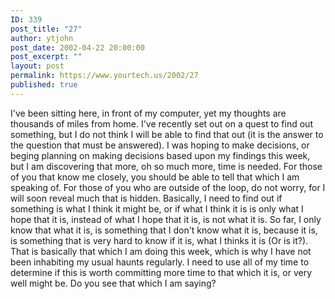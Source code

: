 ```yaml
---
ID: 339
post_title: "27"
author: ytjohn
post_date: 2002-04-22 20:00:00
post_excerpt: ""
layout: post
permalink: https://www.yourtech.us/2002/27
published: true
---
```

I've been sitting here, in front of my computer, yet my thoughts are thousands of miles from home.  I've recently set out on a quest to find out something, but I do not think I will be able to find that out (it is the answer to the question that must be answered).  I was hoping to make decisions, or beging planning on making decisions based upon my findings this week, but I am discovering that more, oh so much  more, time is needed.  For those of you that know me closely, you should be able to tell that which I am speaking of.  For those of you who are outside of the loop, do not worry, for I will soon reveal much that is hidden.  Basically, I need to find out if something is what I think it might be, or if what I think it is is only what I hope that it is, instead of what I hope that it is, is not what it is.  So far, I only know that what it is, is something that I don't know what it is, because it is, is something that is very hard to know if it is, what I thinks it is (Or is it?).  That is basically that which I am doing this week, which is why I have not been inhabiting my usual haunts regularly.  I need to use all of my time to determine if this is worth committing more time to that which it is, or very well might be.  Do you see that which I am saying?